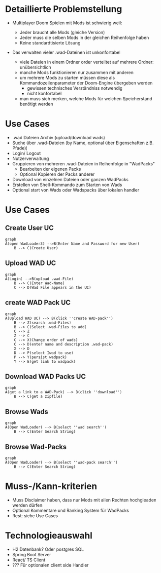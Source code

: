 # Detaillierte Problemstellung
* Multiplayer Doom Spielen mit Mods ist schwierig weil:
    * Jeder braucht alle Mods (gleiche Version)
    * Jeder muss die selben Mods in der gleichen Reihenfolge haben
    * Keine standardtisierte Lösung

* Das verwalten vieler .wad-Dateinen ist unkonfortabel
   * viele Dateien in einem Ordner order verteiltet auf mehrere Ordner: unübersichtlich
   * manche Mods funktionieren nur zusammen mit anderen
   * um mehrere Mods zu starten müssen diese als Kommandozeilenparameter der Doom-Engine übergeben werden
      * gewissen technisches Verständniss notwendig
      * nicht konfortabel
   * man muss sich merken, welche Mods für welchen Speicherstand benötigt werden
    

# Use Cases
* .wad Dateien Archiv (upload/download wads)
* Suche über .wad-Dateien (by Name, optional über Eigenschaften z.B. Pfade))
* Login/ Logout
* Nutzerverwaltung
* Gruppieren von mehreren .wad-Dateien in Reihenfolge in "WadPacks"
    * Bearbeiten der eigenen Packs
    * Optional Kopieren der Packs anderer
* Download von einzelnen Dateien oder ganzen WadPacks
* Erstellen von Shell-Kommando zum Starten von Wads
* Optional start von Wads oder Wadspacks über lokalen handler
# Use Cases
## Create User UC

```mermaid
graph
A(open WadLoader3) -->B(Enter Name and Password for new User)
    B --> C(Create User)
```

## Upload WAD UC
```mermaid
graph
A(Login) -->B(upload .wad-File)
    B --> C(Enter Wad-Name)
    C --> D(Wad File appears in the UI)
```

## create WAD Pack UC 
```mermaid
graph
A(Upload WAD UC) --> B(click ''create WAD-pack'')
    B --> Z(search .wad-Files)
    B --> C(Select .wad-Files to add)
    C --> Z
    Z --> C
    C --> X(Change order of wads) 
    C --> D(enter name and description .wad-pack) 
    X --> D
    D --> P(select Iwad to use)
    P --> Y(persist wadpack)
    Y --> E(get link to wadpack)
```

## Download WAD Packs UC 
```mermaid
graph
A(get a link to a WAD-Pack) --> B(click ''download'')
    B --> C(get a zipfile)
```

## Browse Wads
```mermaid
graph
A(Open WadLoader) --> B(select ''wad search'')
    B --> C(Enter Search String)
```

## Browse Wad-Packs
```mermaid
graph
A(Open WadLoader) --> B(select ''wad-pack search'')
    B --> C(Enter Search String)
```

# Muss-/Kann-kriterien
* Muss Disclaimer haben, dass nur Mods mit allen Rechten hochgleaden werden dürfen
* Optional Kommentare und Ranking System für WadPacks
* Rest: siehe Use Cases

# Technologieauswahl
* H2 Datenbank? Oder postgres SQL
* Spring Boot Server
* React/ TS Client
* ??? Für optionalen client side Handler

